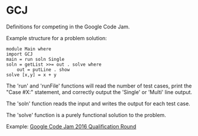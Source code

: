 GCJ
===

Definitions for competing in the Google Code Jam.

Example structure for a problem solution:

    module Main where
    import GCJ
    main = run soln Single
    soln = getList >>= out . solve where
        out = putLine . show
    solve [x,y] = x + y

The 'run' and 'runFile' functions will read the number of test cases, print the "Case #X:" statement, and correctly output the 'Single' or 'Multi' line output.

The 'soln' function reads the input and writes the output for each test case.

The 'solve' function is a purely functional solution to the problem.

Example: [Google Code Jam 2016 Qualification Round](https://github.com/instinctive/gcj2016q)
